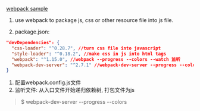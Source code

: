 [webpack sample](http://zhaoda.net/webpack-handbook/commonjs.html)

1. use webpack to package js, css or other resource file into js file.

2. package.json:
```json
"devDependencies": {
  "css-loader": "^0.28.7", //turn css file into javascript
  "style-loader": "^0.18.2", //make css in js into html tags
  "webpack": "^1.15.0", //webpack --progress --colors --watch 监听
  "webpack-dev-server": "^2.7.1" //webpack-dev-server --progress --colors监听
}
```

1. 配置webpack.config.js文件
2. 监听文件: 从入口文件开始递归依赖树, 打包文件为js

  > $ webpack-dev-server --progress --colors